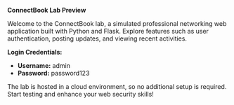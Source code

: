 **ConnectBook Lab Preview**

Welcome to the ConnectBook lab, a simulated professional networking web application built with Python and Flask. Explore features such as user authentication, posting updates, and viewing recent activities. 

**Login Credentials:**
- **Username:** admin
- **Password:** password123

The lab is hosted in a cloud environment, so no additional setup is required. Start testing and enhance your web security skills!
